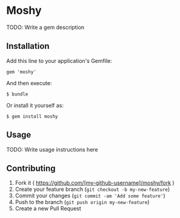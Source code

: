 # Moshy

TODO: Write a gem description

## Installation

Add this line to your application's Gemfile:

    gem 'moshy'

And then execute:

    $ bundle

Or install it yourself as:

    $ gem install moshy

## Usage

TODO: Write usage instructions here

## Contributing

1. Fork it ( https://github.com/[my-github-username]/moshy/fork )
2. Create your feature branch (`git checkout -b my-new-feature`)
3. Commit your changes (`git commit -am 'Add some feature'`)
4. Push to the branch (`git push origin my-new-feature`)
5. Create a new Pull Request
